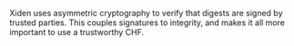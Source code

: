 Xiden uses asymmetric cryptography to verify that digests are signed
by trusted parties. This couples signatures to integrity, and makes it
all more important to use a trustworthy CHF.
